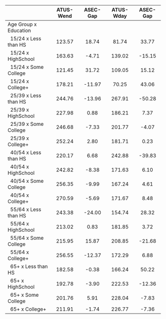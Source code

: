 
|                      |    ATUS-Wend |     ASEC-Gap |    ATUS-Wday |     ASEC-Gap |
| -------------------- | :----------: | :----------: | :----------: | :----------: |
| Age Group x Education |              |              |              |              |
| &nbsp;&nbsp;15/24 x Less than HS |       123.57 |        18.74 |        81.74 |        33.77 |
| &nbsp;&nbsp;15/24 x HighSchool |       163.63 |        -4.71 |       139.02 |       -15.15 |
| &nbsp;&nbsp;15/24 x Some College |       121.45 |        31.72 |       109.05 |        15.12 |
| &nbsp;&nbsp;15/24 x College+ |       178.21 |       -11.97 |        70.25 |        43.06 |
| &nbsp;&nbsp;25/39 x Less than HS |       244.76 |       -13.96 |       267.91 |       -50.28 |
| &nbsp;&nbsp;25/39 x HighSchool |       227.98 |         0.88 |       186.21 |         7.37 |
| &nbsp;&nbsp;25/39 x Some College |       246.68 |        -7.33 |       201.77 |        -4.07 |
| &nbsp;&nbsp;25/39 x College+ |       252.24 |         2.80 |       181.71 |         0.23 |
| &nbsp;&nbsp;40/54 x Less than HS |       220.17 |         6.68 |       242.88 |       -39.83 |
| &nbsp;&nbsp;40/54 x HighSchool |       242.82 |        -8.38 |       171.63 |         6.10 |
| &nbsp;&nbsp;40/54 x Some College |       256.35 |        -9.99 |       167.24 |         4.61 |
| &nbsp;&nbsp;40/54 x College+ |       270.59 |        -5.69 |       171.67 |         8.48 |
| &nbsp;&nbsp;55/64 x Less than HS |       243.38 |       -24.00 |       154.74 |        28.32 |
| &nbsp;&nbsp;55/64 x HighSchool |       213.02 |         0.83 |       181.85 |         3.72 |
| &nbsp;&nbsp;55/64 x Some College |       215.95 |        15.87 |       208.85 |       -21.68 |
| &nbsp;&nbsp;55/64 x College+ |       256.55 |       -12.37 |       172.29 |         6.88 |
| &nbsp;&nbsp;65+ x Less than HS |       182.58 |        -0.38 |       166.24 |        50.22 |
| &nbsp;&nbsp;65+ x HighSchool |       192.78 |        -3.90 |       222.53 |       -12.36 |
| &nbsp;&nbsp;65+ x Some College |       201.76 |         5.91 |       228.04 |        -7.83 |
| &nbsp;&nbsp;65+ x College+ |       211.91 |        -1.74 |       226.77 |        -7.36 |

